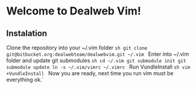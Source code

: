 Welcome to Dealweb Vim!
=====================

Instalation
-------------

Clone the repository into your ~/.vim folder
``sh
git clone git@bitbucket.org:dealwebteam/dealwebvim.git ~/.vim
``
Enter into ~/.vim folder and update git submodules
``sh
cd ~/.vim
git submodule init
git submodule update
ln -s ~/.vim/vimrc ~/.vimrc
``
Run VundleInstall
``sh
vim +VundleInstall
``
Now you are ready, next time you run vim must be everything ok.`

